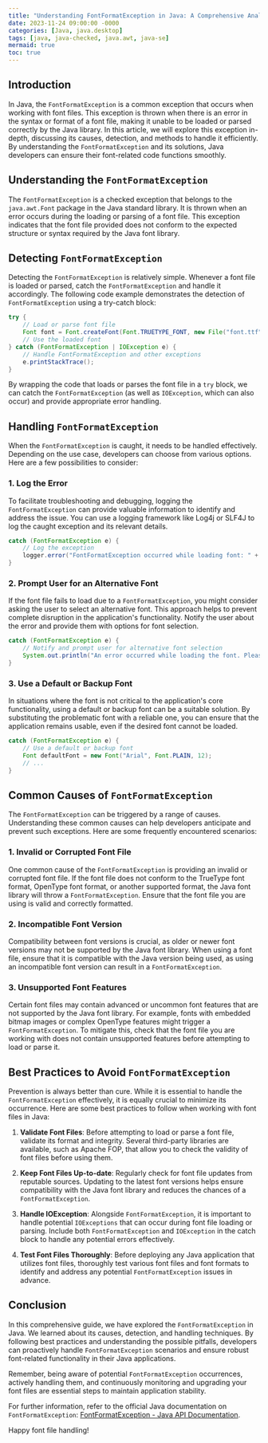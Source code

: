 ```yaml
---
title: "Understanding FontFormatException in Java: A Comprehensive Analysis and Solutions"
date: 2023-11-24 09:00:00 -0000
categories: [Java, java.desktop]
tags: [java, java-checked, java.awt, java-se]
mermaid: true
toc: true
---
```



## Introduction
In Java, the `FontFormatException` is a common exception that occurs when working with font files. This exception is thrown when there is an error in the syntax or format of a font file, making it unable to be loaded or parsed correctly by the Java library. In this article, we will explore this exception in-depth, discussing its causes, detection, and methods to handle it efficiently. By understanding the `FontFormatException` and its solutions, Java developers can ensure their font-related code functions smoothly.

## Understanding the `FontFormatException`
The `FontFormatException` is a checked exception that belongs to the `java.awt.Font` package in the Java standard library. It is thrown when an error occurs during the loading or parsing of a font file. This exception indicates that the font file provided does not conform to the expected structure or syntax required by the Java font library.

## Detecting `FontFormatException`
Detecting the `FontFormatException` is relatively simple. Whenever a font file is loaded or parsed, catch the `FontFormatException` and handle it accordingly. The following code example demonstrates the detection of `FontFormatException` using a try-catch block:

```java
try {
    // Load or parse font file
    Font font = Font.createFont(Font.TRUETYPE_FONT, new File("font.ttf"));
    // Use the loaded font
} catch (FontFormatException | IOException e) {
    // Handle FontFormatException and other exceptions
    e.printStackTrace();
}
```

By wrapping the code that loads or parses the font file in a `try` block, we can catch the `FontFormatException` (as well as `IOException`, which can also occur) and provide appropriate error handling.

## Handling `FontFormatException`
When the `FontFormatException` is caught, it needs to be handled effectively. Depending on the use case, developers can choose from various options. Here are a few possibilities to consider:

### 1. Log the Error
To facilitate troubleshooting and debugging, logging the `FontFormatException` can provide valuable information to identify and address the issue. You can use a logging framework like Log4j or SLF4J to log the caught exception and its relevant details.

```java
catch (FontFormatException e) {
    // Log the exception
    logger.error("FontFormatException occurred while loading font: " + e.getMessage());
}
```

### 2. Prompt User for an Alternative Font
If the font file fails to load due to a `FontFormatException`, you might consider asking the user to select an alternative font. This approach helps to prevent complete disruption in the application's functionality. Notify the user about the error and provide them with options for font selection.

```java
catch (FontFormatException e) {
    // Notify and prompt user for alternative font selection
    System.out.println("An error occurred while loading the font. Please select an alternative font.");
}
```

### 3. Use a Default or Backup Font
In situations where the font is not critical to the application's core functionality, using a default or backup font can be a suitable solution. By substituting the problematic font with a reliable one, you can ensure that the application remains usable, even if the desired font cannot be loaded.

```java
catch (FontFormatException e) {
    // Use a default or backup font
    Font defaultFont = new Font("Arial", Font.PLAIN, 12);
    // ...
}
```

## Common Causes of `FontFormatException`
The `FontFormatException` can be triggered by a range of causes. Understanding these common causes can help developers anticipate and prevent such exceptions. Here are some frequently encountered scenarios:

### 1. Invalid or Corrupted Font File
One common cause of the `FontFormatException` is providing an invalid or corrupted font file. If the font file does not conform to the TrueType font format, OpenType font format, or another supported format, the Java font library will throw a `FontFormatException`. Ensure that the font file you are using is valid and correctly formatted.

### 2. Incompatible Font Version
Compatibility between font versions is crucial, as older or newer font versions may not be supported by the Java font library. When using a font file, ensure that it is compatible with the Java version being used, as using an incompatible font version can result in a `FontFormatException`.

### 3. Unsupported Font Features
Certain font files may contain advanced or uncommon font features that are not supported by the Java font library. For example, fonts with embedded bitmap images or complex OpenType features might trigger a `FontFormatException`. To mitigate this, check that the font file you are working with does not contain unsupported features before attempting to load or parse it.

## Best Practices to Avoid `FontFormatException`
Prevention is always better than cure. While it is essential to handle the `FontFormatException` effectively, it is equally crucial to minimize its occurrence. Here are some best practices to follow when working with font files in Java:

1. **Validate Font Files**: Before attempting to load or parse a font file, validate its format and integrity. Several third-party libraries are available, such as Apache FOP, that allow you to check the validity of font files before using them.

2. **Keep Font Files Up-to-date**: Regularly check for font file updates from reputable sources. Updating to the latest font versions helps ensure compatibility with the Java font library and reduces the chances of a `FontFormatException`.

3. **Handle IOException**: Alongside `FontFormatException`, it is important to handle potential `IOExceptions` that can occur during font file loading or parsing. Include both `FontFormatException` and `IOException` in the catch block to handle any potential errors effectively.

4. **Test Font Files Thoroughly**: Before deploying any Java application that utilizes font files, thoroughly test various font files and font formats to identify and address any potential `FontFormatException` issues in advance.

## Conclusion
In this comprehensive guide, we have explored the `FontFormatException` in Java. We learned about its causes, detection, and handling techniques. By following best practices and understanding the possible pitfalls, developers can proactively handle `FontFormatException` scenarios and ensure robust font-related functionality in their Java applications.

Remember, being aware of potential `FontFormatException` occurrences, actively handling them, and continuously monitoring and upgrading your font files are essential steps to maintain application stability.

For further information, refer to the official Java documentation on `FontFormatException`: [FontFormatException - Java API Documentation](https://docs.oracle.com/en/java/javase/11/docs/api/java.desktop/java/awt/FontFormatException.html).

Happy font file handling!
